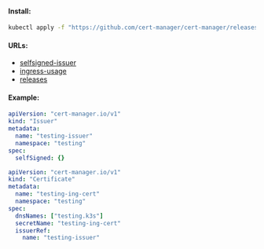 #### Install:
```bash
kubectl apply -f "https://github.com/cert-manager/cert-manager/releases/download/v1.11.2/cert-manager.yaml"
```

#### URLs:
- [selfsigned-issuer](https://cert-manager.io/docs/configuration/selfsigned/)
- [ingress-usage](https://cert-manager.io/docs/usage/ingress/)
- [releases](https://github.com/cert-manager/cert-manager/releases)

#### Example:
```yaml
apiVersion: "cert-manager.io/v1"
kind: "Issuer"
metadata:
  name: "testing-issuer"
  namespace: "testing"
spec:
  selfSigned: {}
```
```yaml
apiVersion: "cert-manager.io/v1"
kind: "Certificate"
metadata:
  name: "testing-ing-cert"
  namespace: "testing"
spec:
  dnsNames: ["testing.k3s"]
  secretName: "testing-ing-cert"
  issuerRef:
    name: "testing-issuer"
```
